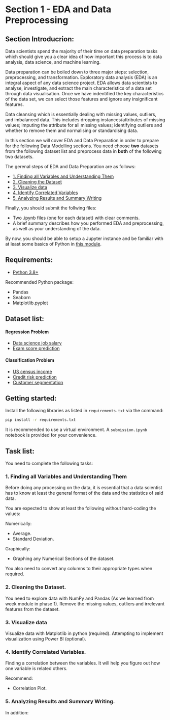 # Section 1 - EDA and Data Preprocessing

## Section Introducrion:

Data scientists spend the majority of their time on data preparation tasks which should give you a clear idea of how important this process is to data analysis, data science, and machine learning.

Data preparation can be boiled down to three major steps: selection, preprocessing, and transformation.  Exploratory data analysis (EDA) is an integral aspect of any data science project.  EDA allows data scientists to analyse, investigate, and extract the main characteristics of a data set through data visualisation.  Once we have indentified the key characteristics of the data set, we can select those features and ignore any insignificant features.

Data cleansing which is essentially dealing with missing values, outliers, and imbalanced data.  This includes dropping instances/attributes of missing values; imputing the attribute for all missing values; identifying outliers and whether to remove them and normalising or standardising data. 


In this section we will cover EDA and Data Preparation in order to prepare for the following Data Modelling sections. You need choose **two** datasets from the following dataset list and preprocess data in **both** of the following two datasets.

The gerenal steps of EDA and Data Preparation are as follows:

  - [1. Finding all Variables and Understanding Them](#1-Finding-all-Variables-and-Understanding-Them)
  - [2. Cleaning the Dataset](#2-Cleaning-the-Dataset)
  - [3. Visualize data](#3-Visualize-data )
  - [4. Identify Correlated Variables](#4-Identify-Correlated-Variables)
  - [5. Analyzing Results and Summary Writing](#5-Analyzing-Results-and-Summary-Writing)

Finally, you should submit the follwing files:
* Two .ipynb files (one for each dataset) with clear comments.
* A brief summary describes how you performed EDA and preprocessing, as well as your understanding of the data.

By now, you should be able to setup a Jupyter instance and be familiar with at least some basics of Python in [this module](https://docs.microsoft.com/en-us/learn/paths/beginner-python/).

## Requirements:
* [Python 3.8+](https://www.python.org/)

Recommended Python package:
* Pandas
* Seaborn
* Matplotlib.pyplot


## Dataset list:

#### Regression Problem 
* [Data science job salary](https://www.kaggle.com/datasets/arnabchaki/data-science-salaries-2023)
* [Exam score prediction](https://www.kaggle.com/datasets/desalegngeb/students-exam-scores)

#### Classification Problem
* [US census income](https://archive.ics.uci.edu/ml/datasets/Census+Income)
* [Credit risk prediction](https://www.kaggle.com/datasets/ppb00x/credit-risk-customers)
* [Customer segmentation](https://www.kaggle.com/datasets/abisheksudarshan/customer-segmentation)

## Getting started:
Install the following libraries as listed in `requirements.txt` via the command:

```bash
pip install -r requirements.txt
```

It is recommended to use a virtual environment. A `submission.ipynb` notebook is provided for your convenience.

## Task list:

You need to complete the following tasks:

### 1. Finding all Variables and Understanding Them 
Before doing any processing on the data, it is essential that a data scientist has to know at least the general format of the data and the statistics of said data.

You are expected to show at least the following without hard-coding the values:

Numerically:
* Average.
* Standard Deviation.

Graphically:
* Graphing any Numerical Sections of the dataset.

You also need to convert any columns to their appropriate types when required.


### 2. Cleaning the Dataset.
You need to explore data with NumPy and Pandas (As we learned from week module in phase 1).
Remove the missing values, outliers and irrelevant features from the dataset. 

### 3. Visualize data 
Visualize data with Matplotlib in python (required). 
Attempting to implement visualization using Power BI (optional). 


### 4. Identify Correlated Variables.
Finding a correlation between the variables. It will help you figure out how one variable is related others.

Recommend:
* Correlation Plot. 


### 5. Analyzing Results and Summary Writing.



In addition:


